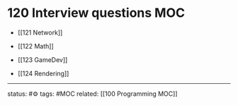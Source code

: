 # 120 Interview questions MOC

- [[121 Network]]

- [[122 Math]]

- [[123 GameDev]]

- [[124 Rendering]] 




---
status: #⚙️ 
tags: #MOC
related:  [[100 Programming MOC]]


